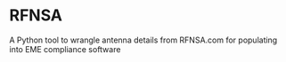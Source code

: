 # RFNSA
A Python tool to wrangle antenna details from RFNSA.com for populating into EME compliance software 
